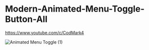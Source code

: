 # Modern-Animated-Menu-Toggle-Button-All

https://www.youtube.com/c/CodMark4

![Animated Menu Toggle (1)](https://user-images.githubusercontent.com/95895380/146675929-98858de9-4357-494c-8b6e-463803288d47.png)
